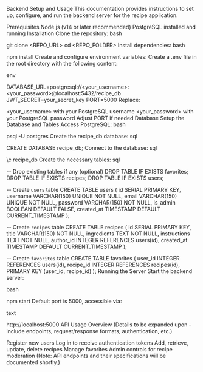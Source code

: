 Backend Setup and Usage
This documentation provides instructions to set up, configure, and run the backend server for the recipe application.

Prerequisites
Node.js (v14 or later recommended)
PostgreSQL installed and running
Installation
Clone the repository:
bash

git clone <REPO_URL>
cd <REPO_FOLDER>
Install dependencies:
bash

npm install
Create and configure environment variables:
Create a .env file in the root directory with the following content:

env

DATABASE_URL=postgresql://<your_username>:<your_password>@localhost:5432/recipe_db
JWT_SECRET=your_secret_key
PORT=5000
Replace:

<your_username> with your PostgreSQL username
<your_password> with your PostgreSQL password
Adjust PORT if needed
Database
Setup the Database and Tables
Access PostgreSQL:
bash

psql -U postgres
Create the recipe_db database:
sql

CREATE DATABASE recipe_db;
Connect to the database:
sql

\c recipe_db
Create the necessary tables:
sql

-- Drop existing tables if any (optional)
DROP TABLE IF EXISTS favorites;
DROP TABLE IF EXISTS recipes;
DROP TABLE IF EXISTS users;

-- Create `users` table
CREATE TABLE users (
    id SERIAL PRIMARY KEY,
    username VARCHAR(150) UNIQUE NOT NULL,
    email VARCHAR(150) UNIQUE NOT NULL,
    password VARCHAR(150) NOT NULL,
    is_admin BOOLEAN DEFAULT FALSE,
    created_at TIMESTAMP DEFAULT CURRENT_TIMESTAMP
);

-- Create `recipes` table
CREATE TABLE recipes (
    id SERIAL PRIMARY KEY,
    title VARCHAR(150) NOT NULL,
    ingredients TEXT NOT NULL,
    instructions TEXT NOT NULL,
    author_id INTEGER REFERENCES users(id),
    created_at TIMESTAMP DEFAULT CURRENT_TIMESTAMP
);

-- Create `favorites` table
CREATE TABLE favorites (
    user_id INTEGER REFERENCES users(id),
    recipe_id INTEGER REFERENCES recipes(id),
    PRIMARY KEY (user_id, recipe_id)
);
Running the Server
Start the backend server:

bash

npm start
Default port is 5000, accessible via:

text

http://localhost:5000
API Usage Overview
(Details to be expanded upon - include endpoints, request/response formats, authentication, etc.)

Register new users
Log in to receive authentication tokens
Add, retrieve, update, delete recipes
Manage favorites
Admin controls for recipe moderation
(Note: API endpoints and their specifications will be documented shortly.)